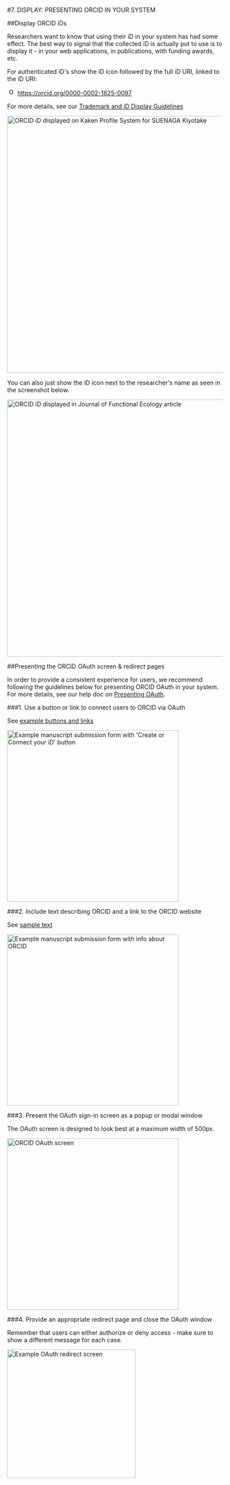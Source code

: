 #7. DISPLAY: PRESENTING ORCID IN YOUR SYSTEM

##Display ORCID iDs

Researchers want to know that using their iD in your system has had some effect. The best way to signal that the collected iD is actually put to use is to display it - in your web applications, in publications, with funding awards, etc.

For authenticated iD's show the iD icon followed by the full iD URI, linked to the iD URI:

<a href="https://orcid.org/0000-0002-1825-0097"> <img alt="ORCID iD" class="icon" src="../images/orcid_16x16.gif" style="width:16px; height:16px; margin-right:4px; margin-left:4px">https://orcid.org/0000-0002-1825-0097</a>

For more details, see our [Trademark and iD Display Guidelines](https://info.orcid.org/brand-guidelines/)

<img src="../images/07_1_kaken_profile_system.png" width="600" alt="ORCID iD displayed on Kaken Profile System for SUENAGA Kiyotake" />

You can also just show the iD icon next to the researcher's name as seen in the screenshot below.

<img src="../images/07_1_Orcid_id_journal_functional_ecology.png" width="600" alt="ORCID iD displayed in Journal of Functional Ecology article" />

##Presenting the ORCID OAuth screen & redirect pages

In order to provide a consistent experience for users, we recommend following the guidelines below for presenting ORCID OAuth in your system. For more details, see our help doc on [Presenting OAuth](https://info.orcid.org/documentation/integration-guide/customizing-the-sign-in-register-screen/).

###1. Use a button or link to connect users to ORCID via OAuth

See [example buttons and links](https://info.orcid.org/documentation/integration-guide/customizing-the-sign-in-register-screen/#use-button)

<img src="../images/07-2_link-id-button.png" width="400" alt="Example manuscript submission form with 'Create or Connect your iD' button" />

###2. Include text describing ORCID and a link to the ORCID website

See [sample text](https://info.orcid.org/documentation/integration-guide/customizing-the-sign-in-register-screen/#include-text)

<img src="../images/07-2_orcid-text.png" width="400" alt="Example manuscript submission form with info about ORCID" />

###3. Present the OAuth sign-in screen as a popup or modal window

The OAuth screen is designed to look best at a maximum width of 500px.

<img src="../images/sandbox-oauth.png" width="400" alt="ORCID OAuth screen" />

###4. Provide an appropriate redirect page and close the OAuth window

Remember that users can either authorize or deny access - make sure to show a different message for each case.

<img src="../images/07-2_redirect.png" width="300" alt="Example OAuth redirect screen" />
